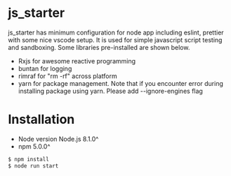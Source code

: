 # js_starter


js_starter has minimum configuration for node app including eslint, prettier with some nice vscode setup. It is used for simple javascript script testing and sandboxing. Some libraries pre-installed are shown below.

  - Rxjs for awesome reactive programming
  - buntan for logging
  - rimraf for "rm -rf" across platform
  - yarn for package management. Note that if you encounter error during installing package using yarn. Please add --ignore-engines flag

# Installation

  - Node version Node.js 8.1.0^
  - npm 5.0.0^


```sh
$ npm install
$ node run start
```
